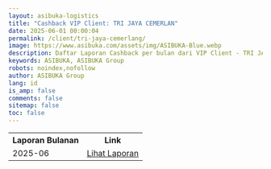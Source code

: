 ```yaml
---
layout: asibuka-logistics
title: "Cashback VIP Client: TRI JAYA CEMERLAN"
date: 2025-06-01 00:00:04
permalink: /client/tri-jaya-cemerlang/
image: https://www.asibuka.com/assets/img/ASIBUKA-Blue.webp
description: Daftar Laporan Cashback per bulan dari VIP Client - TRI JAYA CEMERLANG.
keywords: ASIBUKA, ASIBUKA Group
robots: noindex,nofollow
author: ASIBUKA Group
lang: id
is_amp: false
comments: false
sitemap: false
toc: false
---
```

<div class='table-container'>
<table>
<tr>
<th>Laporan Bulanan</th><th>Link</th>
</tr>
<tr>
<td>2025-06</td>
<td><a class='btn block' title='Lihat Laporan' href='{{ page.url | replace: "/amp/" , "" }}?function=komisi-asibuka-logistics&title=VIP%20-%20TRI%20JAYA%20CEMERLANG%20Periode%202025-6&title1=Ringkasan&id1=2PACX-1vTPeqxEnkAUsKekA0eIwQVVYkwNwbjolgYHMSLBbMgM4vK9WStDfwXZW6raUkGvqah1BSPc7WXHCYa0&gid1=541525166'>Lihat Laporan</a></td>
</tr>
</table>
</div>